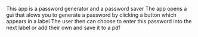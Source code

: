 This app is a password generator and a password saver
The app opens a gui that alows you to generate a password by clicking a button which appears in a label
The user then can choose to enter this password into the next label or add their own and save it to a pdf
